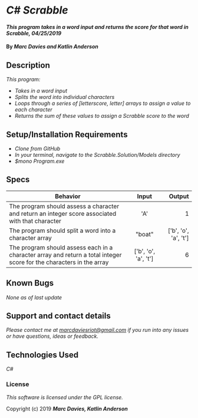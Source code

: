 # _C# Scrabble_

#### _This program takes in a word input and returns the score for that word in Scrabble, 04/25/2019_

#### By _**Marc Davies and Katlin Anderson**_

## Description

_This program:_

* _Takes in a word input_
* _Splits the word into individual characters_
* _Loops through a series of [letterscore, letter] arrays to assign a value to each character_
* _Returns the sum of these values to assign a Scrabble score to the word_

## Setup/Installation Requirements

* _Clone from GitHub_
* _In your terminal, navigate to the Scrabble.Solution/Models directory_
* _$mono Program.exe_

## Specs

| Behavior | Input | Output |
| ------------- |:-------------:| -----:|
| The program should assess a character and return an integer score associated with that character | 'A'  | 1 |
| The program should split a word into a character array | "boat" | ['b', 'o', 'a', 't'] |
| The program should assess each in a character array and return a total integer score for the characters in the array | ['b', 'o', 'a', 't'] | 6 |

## Known Bugs

_None as of last update_

## Support and contact details

_Please contact me at marcdaviesriot@gmail.com if you run into any issues or have questions, ideas or feedback._

## Technologies Used

_C#_

### License

*This software is licensed under the GPL license.*

Copyright (c) 2019 **_Marc Davies, Katlin Anderson_**
